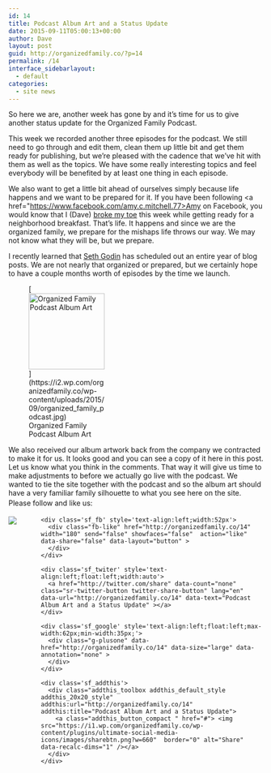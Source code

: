 ```yaml
---
id: 14
title: Podcast Album Art and a Status Update
date: 2015-09-11T05:00:13+00:00
author: Dave
layout: post
guid: http://organizedfamily.co/?p=14
permalink: /14
interface_sidebarlayout:
  - default
categories:
  - site news
---
```

So here we are, another week has gone by and it&#8217;s time for us to give another status update for the Organized Family Podcast.

This week we recorded another three episodes for the podcast. We still need to go through and edit them, clean them up little bit and get them ready for publishing, but we&#8217;re pleased with the cadence that we&#8217;ve hit with them as well as the topics. We have some really interesting topics and feel everybody will be benefited by at least one thing in each episode.

We also want to get a little bit ahead of ourselves simply because life happens and we want to be prepared for it. If you have been following <a href="https://www.facebook.com/amy.c.mitchell.77>Amy on Facebook</a>, you would know that I (Dave) [broke my toe](https://www.facebook.com/amy.c.mitchell.77/posts/10206070543055123) this week while getting ready for a neighborhood breakfast. That&#8217;s life. It happens and since we are the organized family, we prepare for the mishaps life throws our way. We may not know what they will be, but we prepare.

I recently learned that [Seth Godin](http://www.sethgodin.com/sg/) has scheduled out an entire year of blog posts. We are not nearly that organized or prepared, but we certainly hope to have a couple months worth of episodes by the time we launch.

<figure id="attachment_17" style="width: 150px" class="wp-caption alignleft">[<img src="https://i2.wp.com/organizedfamily.co/wp-content/uploads/2015/09/organized_family_podcast.jpg?resize=150%2C150" alt="Organized Family Podcast Album Art" width="150" height="150" class="size-thumbnail wp-image-17" srcset="https://i2.wp.com/organizedfamily.co/wp-content/uploads/2015/09/organized_family_podcast.jpg?resize=150%2C150 150w, https://i2.wp.com/organizedfamily.co/wp-content/uploads/2015/09/organized_family_podcast.jpg?resize=300%2C300 300w, https://i2.wp.com/organizedfamily.co/wp-content/uploads/2015/09/organized_family_podcast.jpg?resize=1024%2C1024 1024w, https://i2.wp.com/organizedfamily.co/wp-content/uploads/2015/09/organized_family_podcast.jpg?resize=100%2C100 100w, https://i2.wp.com/organizedfamily.co/wp-content/uploads/2015/09/organized_family_podcast.jpg?w=1320 1320w, https://i2.wp.com/organizedfamily.co/wp-content/uploads/2015/09/organized_family_podcast.jpg?w=1980 1980w" sizes="(max-width: 150px) 100vw, 150px" data-recalc-dims="1" />](https://i2.wp.com/organizedfamily.co/wp-content/uploads/2015/09/organized_family_podcast.jpg)<figcaption class="wp-caption-text">Organized Family Podcast Album Art</figcaption></figure>We also received our album artwork back from the company we contracted to make it for us. It looks good and you can see a copy of it here in this post. Let us know what you think in the comments. That way it will give us time to make adjustments to before we actually go live with the podcast. We wanted to tie the site together with the podcast and so the album art should have a very familiar family silhouette to what you see here on the site.

<div class='sfsi_Sicons' style='width: 100%; display: inline-block; vertical-align: middle; text-align:left'>
  <div style='margin:0px 8px 0px 0px; line-height: 24px'>
    <span>Please follow and like us:</span>
  </div>
  
  <div class='sfsi_socialwpr'>
    <div class='sf_subscrbe' style='text-align:left;float:left;width:64px'>
      <a href="http://www.specificfeeds.com/widget/emailsubscribe/MTc5ODgx/OA==/" target="_blank"><img src="https://i2.wp.com/organizedfamily.co/wp-content/plugins/ultimate-social-media-icons/images/follow_subscribe.png?w=660" data-recalc-dims="1" /></a>
    </div>
    
    <div class='sf_fb' style='text-align:left;width:52px'>
      <div class="fb-like" href="http://organizedfamily.co/14" width="180" send="false" showfaces="false"  action="like" data-share="false" data-layout="button" >
      </div>
    </div>
    
    <div class='sf_twiter' style='text-align:left;float:left;width:auto'>
      <a href="http://twitter.com/share" data-count="none" class="sr-twitter-button twitter-share-button" lang="en" data-url="http://organizedfamily.co/14" data-text="Podcast Album Art and a Status Update" ></a>
    </div>
    
    <div class='sf_google' style='text-align:left;float:left;max-width:62px;min-width:35px;'>
      <div class="g-plusone" data-href="http://organizedfamily.co/14" data-size="large" data-annotation="none" >
      </div>
    </div>
    
    <div class='sf_addthis'>
      <div class="addthis_toolbox addthis_default_style addthis_20x20_style" addthis:url="http://organizedfamily.co/14" addthis:title="Podcast Album Art and a Status Update">
        <a class="addthis_button_compact " href="#"> <img src="https://i1.wp.com/organizedfamily.co/wp-content/plugins/ultimate-social-media-icons/images/sharebtn.png?w=660"  border="0" alt="Share" data-recalc-dims="1" /></a>
      </div>
    </div>
  </div>
</div>